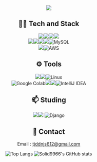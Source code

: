 <div align="center">  
<img src="https://capsule-render.vercel.app/api?type=Venom&color=gradient&height=300&section=header&text=Welcome%20Solid%20GitHub!!&fontSize=70" />

## 👨‍💻 Tech and Stack
<img src="https://img.shields.io/badge/Framework-%23121011?style=for-the-badge"><img src="https://img.shields.io/badge/Flutter-%2302569B.svg?style=for-the-badge&logo=Flutter&logoColor=white"><img src="https://img.shields.io/badge/PyTorch-%23EE4C2C.svg?style=for-the-badge&logo=PyTorch&logoColor=white"><img src="https://img.shields.io/badge/pandas-%23150458.svg?style=for-the-badge&logo=pandas&logoColor=white"><br>
<img src="https://img.shields.io/badge/Language-%23121011?style=for-the-badge"><img src="https://img.shields.io/badge/python-3670A0?style=for-the-badge&logo=python&logoColor=ffdd54"><img src="https://img.shields.io/badge/dart-%230175C2.svg?style=for-the-badge&logo=dart&logoColor=white"><img src="https://img.shields.io/badge/java-%23ED8B00.svg?style=for-the-badge&logo=openjdk&logoColor=white">![MySQL](https://img.shields.io/badge/mysql-4479A1.svg?style=for-the-badge&logo=mysql&logoColor=white)<br>
<img src="https://img.shields.io/badge/Cloud-%23121011?style=for-the-badge">![AWS](https://img.shields.io/badge/AWS-%23FF9900.svg?style=for-the-badge&logo=amazon-aws&logoColor=white)


## ⚙️ Tools
<img src="https://img.shields.io/badge/git-%23F05033.svg?style=for-the-badge&logo=git&logoColor=white"><img src="https://img.shields.io/badge/github-%23121011.svg?style=for-the-badge&logo=github&logoColor=white)">![Linux](https://img.shields.io/badge/Linux-FCC624?style=for-the-badge&logo=linux&logoColor=black)<br>
![Google Colab](https://img.shields.io/badge/Google%20Colab-%23F9A825.svg?style=for-the-badge&logo=googlecolab&logoColor=white)<img src="https://img.shields.io/badge/android%20studio-346ac1?style=for-the-badge&logo=android%20studio&logoColor=white"><img src="https://img.shields.io/badge/pycharm-143?style=for-the-badge&logo=pycharm&logoColor=black&color=greenk&labelColor=green">![IntelliJ IDEA](https://img.shields.io/badge/IntelliJIDEA-000000.svg?style=for-the-badge&logo=intellij-idea&logoColor=white)<br>

## 📫 Studing
<img src="https://img.shields.io/badge/Framework-%23121011?style=for-the-badge"><img src="https://img.shields.io/badge/spring-%236DB33F.svg?style=for-the-badge&logo=spring&logoColor=white">
![Django](https://img.shields.io/badge/django-%23092E20.svg?style=for-the-badge&logo=django&logoColor=white)

## 📨 Contact
Email : tjddnjs612@gmail.com

![Top Langs](https://github-readme-stats.vercel.app/api/top-langs/?username=Solid9966&layout=compact&exclude_repo=example-repo&theme=dark)
![Solid9966's GitHub stats](https://github-readme-stats.vercel.app/api?username=Solid9966&show_icons=true&theme=dark)
</div>



<!--
**Solid9966/Solid9966** is a ✨ _special_ ✨ repository because its `README.md` (this file) appears on your GitHub profile.
Here are some ideas to get you started:

- 🔭 I’m currently working on ...
- 🌱 I’m currently learning ...
- 👯 I’m looking to collaborate on ...
- 🤔 I’m looking for help with ...
- 💬 Ask me about ...
- 📫 How to reach me: ...
- 😄 Pronouns: ...
- ⚡ Fun fact: ...
-->
